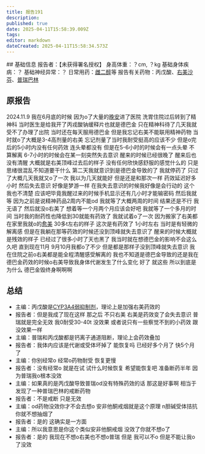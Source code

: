 ```yaml
---
title: 报告191
description: 
published: true
date: 2025-04-11T15:58:39.009Z
tags: 
editor: markdown
dateCreated: 2025-04-11T15:58:34.573Z
---
```


﻿## 基础信息
报告者：【未获得署名授权】
身高体重：？cm, ？kg
基础身体疾病：？
基础神经异常：？
日常用药：[雌二醇](/drug/E2)等
报告有关药物：丙戊酸、[右美沙芬](/drug/DXM)、[普瑞巴林](/drug/PR80)

## 原报告
2024.11.9
我在6月底的时候 因为o了大量的[晚安](/drug/ATD)进了医院 洗胃住院过后转到了精神科
当时医生是给我开了丙戎酸钠缓释片也就是德巴金 只在精神科待了几天我就受不了办理了出院
当时还在每天服用德巴金 但是我忘记右美不能联用精神药物 当时就o了大概是3-4高剂量的右美 忘记剂量了当时我耐受挺高的应该不少 但是o完后的5小时内没有任何药效 连头晕都没有 但是在5-6小时的时候会有一点头晕 不算解离 6-7小时的时候会在某一刻突然失去意识 醒来的时候已经很晚了 醒来后也没有清醒 大概就是右美顶峰过去后的样子 没有任何欣快感舒服的感觉什么的 只是思绪很混乱不知道要干什么
第二天我就意识到是德巴金导致的了 我就停药了 只过了大概几天我就又o了一次 我以为几天就能好 但是还是和那次一样 药效延迟好多小时 然后失去意识 好像是梦游一样 在我失去意识的时候我好像是会行动的 这个我也不清楚 应该吧毕竟我醒过来的时候手机显示还有几小时才能输密码
然后我就等 因为之前是说精神药品2周内不能od 我就等了大概两周的时间 结果还是不行 我无语了
然后就没o右美了 想着等一个月两个月应该会好吧 我就等了一个多月的时间 当时我的耐药性也降低到30就能有药效了 我就试着o了一次 因为搬家了右美都在家里我就o的[愈美](/drug/复方系列#愈美) 30多t左右的样子 这次是有药效了 1小时左右 当时是有轻微的解离感 但是在我躺在那等药效的时候还没到顶峰就失去意识了 醒来的时候大概就是残效的样子 已经过了很多小时了天也黑了 我当时就在想德巴金的影响不会这么久吧
直到现在11月 9月10月我都o了不少 但是都是那样子没到顶峰就失去意识 我在住院之前o右美都是能全程清醒感受解离的 我也不知道是德巴金导致的还是我在德巴金药效的时候o右美导致我身体代谢发生了什么变化 好了 就这些 所以到底是为什么 德巴金毁终身啊啊啊
## 总结
- 主编：丙戊酸是[CYP3A4弱抑制剂](https://en.wikipedia.org/wiki/CYP3A4#Weak_inhibitors)，理论上是加强右美药效的
- 报告者：但是我成了现在这样 那之后 不只右美 右美是药效变了会失去意识 普瑞就是完全无效 我0耐受30-40t 没效果 或者说只有一些察觉不到的小药效 跟没效果一样
- 主编：普瑞和丙戊酸都是钙离子通道阻断，理论上会药效叠加
- 报告者：我体内应该是代谢或受体坏掉了 能恢复吗 已经好多个月了 快5个月了
- 主编：你别经常o 经常o药物耐受 恢复更慢
- 报告者：没有经常o 就是在试 试什么时候恢复 希望能恢复吧 准备断药半年 因为普瑞我o根本没效
- 主编：如果真的是丙戊酸导致普瑞od没有特殊药效的话 那这是好事啊 相当于发现了一种普瑞巴林的戒断药物
- 报告者：不是戒断 只是无效
- 主编：od药物没效你才不会去想o 安非他酮戒烟就是这个原理 n胆碱受体拮抗 你就不想抽烟了
- 报告者：是的 这确实是一方面
- 主编：所以我意思是你这个类似安非他酮戒烟 没效了你就不想o了
- 报告者：是的 我现在不想o右美也不想o普瑞 但是 我可以不o 但是不能让我o了没效